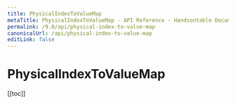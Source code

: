 ```yaml
---
title: PhysicalIndexToValueMap
metaTitle: PhysicalIndexToValueMap - API Reference - Handsontable Documentation
permalink: /9.0/api/physical-index-to-value-map
canonicalUrl: /api/physical-index-to-value-map
editLink: false
---
```


# PhysicalIndexToValueMap

[[toc]]

